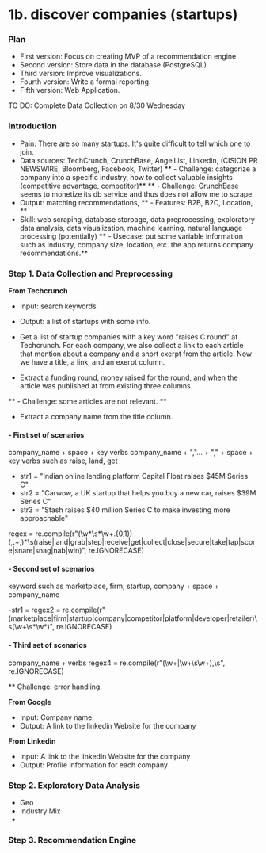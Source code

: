 # 1b. discover companies (startups)

### Plan

- First version: Focus on creating MVP of a recommendation engine. 
- Second version: Store data in the database (PostgreSQL)
- Third version: Improve visualizations.
- Fourth version: Write a formal reporting.
- Fifth version: Web Application.

TO DO: Complete Data Collection on 8/30 Wednesday

### Introduction

- Pain: There are so many startups. It's quite difficult to tell which one to join.
- Data sources: TechCrunch, CrunchBase, AngelList, Linkedin, (CISION PR NEWSWIRE, Bloomberg, Facebook, Twitter)
** - Challenge: categorize a company into a specific industry, how to collect valuable insights (competitive advantage, competitor)**
** - Challenge: CrunchBase seems to monetize its db service and thus does not allow me to scrape.
- Output: matching recommendations, 
** - Features: B2B, B2C, Location, **
- Skill: web scraping, database storoage, data preprocessing, exploratory data analysis, data visualization, machine learning, natural language processing (potentially)
** - Usecase: put some variable information such as industry, company size, location, etc. the app returns company recommendations.**

### Step 1. Data Collection and Preprocessing

**From Techcrunch**
- Input: search keywords
- Output: a list of startups with some info.

- Get a list of startup companies with a key word "raises C round" at Techcrunch. For each company, we also collect a link to each article that mention about a company and a short exerpt from the article. Now we have a title, a link, and an exerpt column.
- Extract a funding round, money raised for the round, and when the article was published at from existing three columns.

** - Challenge: some articles are not relevant. **

- Extract a company name from the title column.

#### - First set of scenarios
company_name + space + key verbs
company_name + ","... + "," + space + key verbs such as raise, land, get

- str1 = "Indian online lending platform Capital Float raises $45M Series C"
- str2 = "Carwow, a UK startup that helps you buy a new car, raises $39M Series C"
- str3 = "Stash raises $40 million Series C to make investing more approachable"

regex = re.compile(r"(\w*\s*\w+.{0,1})(,.+,)*\s(raise|land|grab|step|receive|get|collect|close|secure|take|tap|score|snare|snag|nab|win)", re.IGNORECASE)

#### - Second set of scenarios
keyword such as marketplace, firm, startup, company + space + company_name

-str1 = 
regex2 = re.compile(r"(marketplace|firm|startup|company|competitor|platform|developer|retailer)\s(\w+\s*\w*)", re.IGNORECASE)

#### - Third set of scenarios

company_name + verbs
regex4 = re.compile(r"(\w+|\w+\s\w+),\s", re.IGNORECASE)


** Challenge: error handling. 

**From Google**
- Input: Company name
- Output: A link to the linkedin Website for the company

**From Linkedin**
- Input: A link to the linkedin Website for the company
- Output: Profile information for each company

### Step 2. Exploratory Data Analysis
- Geo
- Industry Mix
- 

### Step 3. Recommendation Engine

